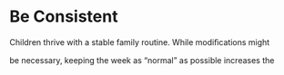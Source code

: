 # Be Consistent

Children thrive with a stable family routine. While modiﬁcations might

be necessary, keeping the week as “normal” as possible increases the